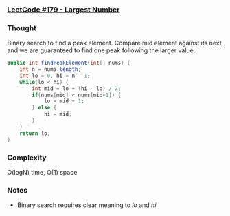### [LeetCode #179 - Largest Number](https://leetcode.com/problems/largest-number/description/)

### Thought
Binary search to find a peak element. Compare mid element against its next, and we are guaranteed to find one peak following the larger value.
```java
public int findPeakElement(int[] nums) {
    int n = nums.length;
    int lo = 0, hi = n - 1;
    while(lo < hi) {
        int mid = lo + (hi - lo) / 2;
        if(nums[mid] < nums[mid+1]) {
            lo = mid + 1; 
        } else {
            hi = mid;
        }
    }
    return lo;
}
```
### Complexity 
O(logN) time, O(1) space
### Notes
* Binary search requires clear meaning to *lo* and *hi*